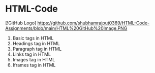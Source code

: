 # HTML-Code

[!GitHub Logo] <https://github.com/shubhamrajput0369/HTML-Code-Assignments/blob/main/HTML%20GitHub%20Image.PNG>

1. Basic tags in HTML
2. Headings tag in HTML
3. Paragraph tag in HTML
4. Links tag in HTML
5. Images tag in HTML
7. Iframes tag in HTML
